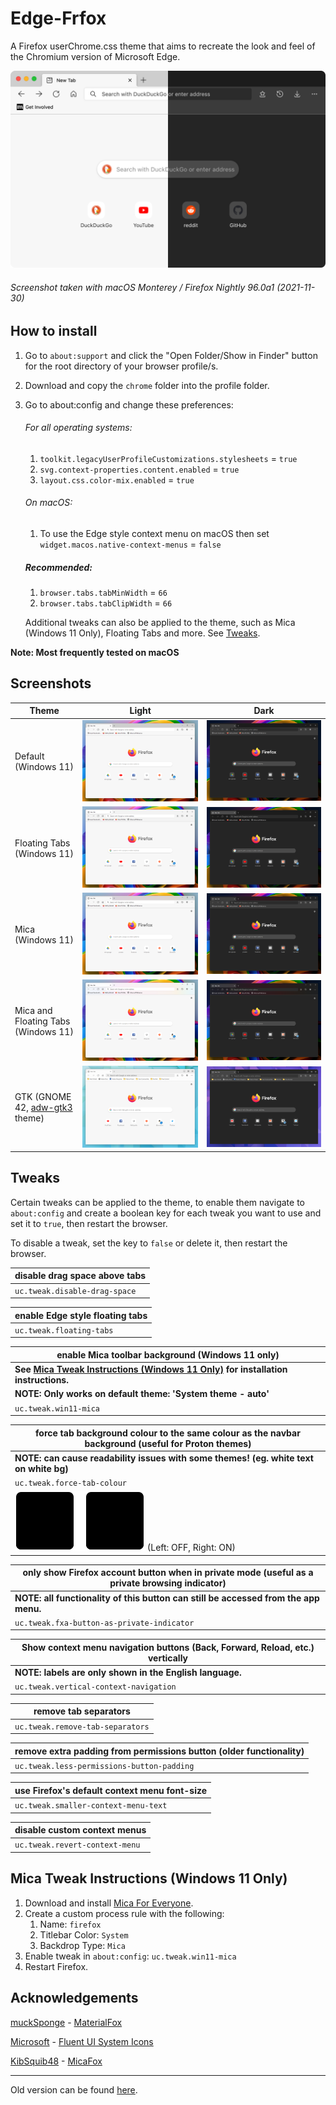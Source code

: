 # Edge-Frfox
A Firefox userChrome.css theme that aims to recreate the look and feel of the Chromium version of Microsoft Edge.

![thumbnail](screenshots/thumbnail.png)
###### Screenshot taken with macOS Monterey / Firefox Nightly 96.0a1 (2021-11-30)

## How to install
1. Go to `about:support` and click the "Open Folder/Show in Finder" button for the root directory of your browser profile/s.
2. Download and copy the `chrome` folder into the profile folder.
3. Go to about:config and change these preferences:
   ###### For all operating systems:
   1. `toolkit.legacyUserProfileCustomizations.stylesheets` = `true`
   2. `svg.context-properties.content.enabled` = `true`
   3. `layout.css.color-mix.enabled` = `true`

   ###### On macOS:
   1. To use the Edge style context menu on macOS then set `widget.macos.native-context-menus` = `false`

   ##### Recommended:
   1. `browser.tabs.tabMinWidth` = `66`
   2. `browser.tabs.tabClipWidth` = `66`

   Additional tweaks can also be applied to the theme, such as Mica (Windows 11 Only), Floating Tabs and more. See [Tweaks](#tweaks).

**Note: Most frequently tested on macOS**

## Screenshots
|Theme|Light|Dark|
|-|-|-|
|Default (Windows 11)|![Light](screenshots/light.png)|![Dark](screenshots/dark.png)|
|Floating Tabs (Windows 11)|![Light, Floating Tabs](screenshots/light-floating-tabs.png)|![Dark, Floating Tabs](screenshots/dark-floating-tabs.png)|
|Mica (Windows 11)|![Light, Mica](screenshots/light-mica.png)|![Dark, Mica](screenshots/dark-mica.png)|
|Mica and Floating Tabs (Windows 11)|![Light, Mica and Floating Tabs](screenshots/light-mica-floating-tabs.png)|![Dark, Mica and Floating Tabs](screenshots/dark-mica-floating-tabs.png)|
|GTK (GNOME 42, [adw-gtk3](https://github.com/lassekongo83/adw-gtk3) theme)|![Light, GTK](screenshots/gtk-light.png)|![Dark, GTK](screenshots/gtk-dark.png)|

## Tweaks
Certain tweaks can be applied to the theme, to enable them navigate to `about:config` and create a boolean key for each tweak you want to use and set it to `true`, then restart the browser.

To disable a tweak, set the key to `false` or delete it, then restart the browser.

|disable drag space above tabs|
|-|
|`uc.tweak.disable-drag-space`|

|enable Edge style floating tabs|
|-|
|`uc.tweak.floating-tabs`|

|enable Mica toolbar background (Windows 11 only)|
|-|
|**See [Mica Tweak Instructions (Windows 11 Only)](#mica-tweak-instructions-windows-11-only) for installation instructions.**|
|**NOTE: Only works on default theme: 'System theme - auto'**|
|`uc.tweak.win11-mica`|

|force tab background colour to the same colour as the navbar background (useful for Proton themes)|
|-|
|**NOTE: can cause readability issues with some themes! (eg. white text on white bg)**|
|`uc.tweak.force-tab-colour`|
|![force tab colour example](screenshots/force-tab-colour.svg) (Left: OFF, Right: ON)|

|only show Firefox account button when in private mode (useful as a private browsing indicator)|
|-|
|**NOTE: all functionality of this button can still be accessed from the app menu.**|
|`uc.tweak.fxa-button-as-private-indicator`|

|Show context menu navigation buttons (Back, Forward, Reload, etc.) vertically|
|-|
|**NOTE: labels are only shown in the English language.**|
|`uc.tweak.vertical-context-navigation`|

|remove tab separators|
|-|
|`uc.tweak.remove-tab-separators`|

|remove extra padding from permissions button (older functionality)|
|-|
|`uc.tweak.less-permissions-button-padding`|

|use Firefox's default context menu font-size|
|-|
|`uc.tweak.smaller-context-menu-text`|

|disable custom context menus|
|-|
|`uc.tweak.revert-context-menu`|

## Mica Tweak Instructions (Windows 11 Only)
1. Download and install [Mica For Everyone](https://github.com/MicaForEveryone/MicaForEveryone).
2. Create a custom process rule with the following:
   1. Name: `firefox`
   2. Titlebar Color: `System`
   3. Backdrop Type: `Mica`
3. Enable tweak in `about:config`: `uc.tweak.win11-mica`
4. Restart Firefox.

## Acknowledgements
[muckSponge](https://github.com/muckSponge) - [MaterialFox](https://github.com/muckSponge/MaterialFox)

[Microsoft](https://github.com/microsoft) - [Fluent UI System Icons](https://github.com/microsoft/fluentui-system-icons)

[KibSquib48](https://github.com/KibSquib48) - [MicaFox](https://github.com/KibSquib48/MicaFox)

---

Old version can be found [here](https://github.com/bmFtZQ/edge-frfox/tree/v91.0-archive).
